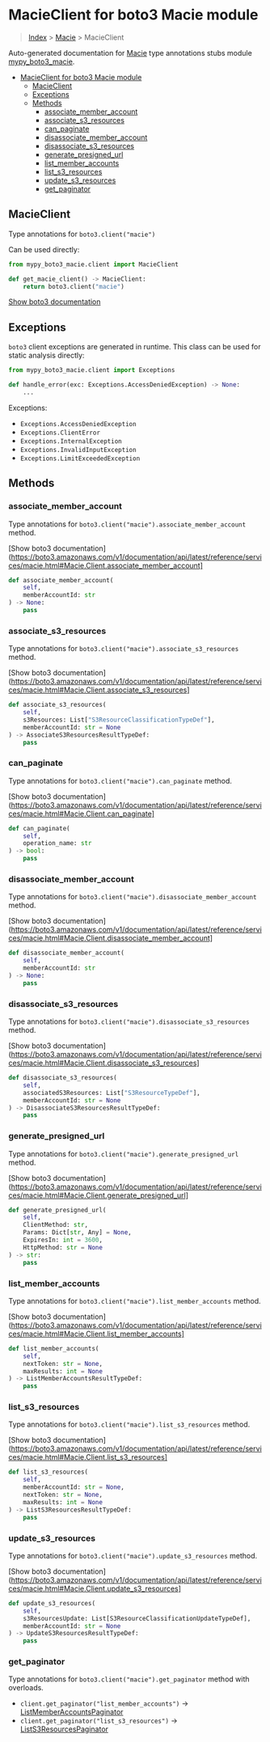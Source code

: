 # MacieClient for boto3 Macie module

> [Index](../README.md) > [Macie](./README.md) > MacieClient

Auto-generated documentation for [Macie](https://boto3.amazonaws.com/v1/documentation/api/latest/reference/services/macie.html#Macie)
type annotations stubs module [mypy_boto3_macie](https://pypi.org/project/mypy-boto3-macie/).

- [MacieClient for boto3 Macie module](#macieclient-for-boto3-macie-module)
  - [MacieClient](#macieclient)
  - [Exceptions](#exceptions)
  - [Methods](#methods)
    - [associate_member_account](#associate_member_account)
    - [associate_s3_resources](#associate_s3_resources)
    - [can_paginate](#can_paginate)
    - [disassociate_member_account](#disassociate_member_account)
    - [disassociate_s3_resources](#disassociate_s3_resources)
    - [generate_presigned_url](#generate_presigned_url)
    - [list_member_accounts](#list_member_accounts)
    - [list_s3_resources](#list_s3_resources)
    - [update_s3_resources](#update_s3_resources)
    - [get_paginator](#get_paginator)

## MacieClient

Type annotations for `boto3.client("macie")`

Can be used directly:

```python
from mypy_boto3_macie.client import MacieClient

def get_macie_client() -> MacieClient:
    return boto3.client("macie")
```

[Show boto3 documentation](https://boto3.amazonaws.com/v1/documentation/api/latest/reference/services/macie.html#Macie.Client)

## Exceptions


`boto3` client exceptions are generated in runtime. This class can be used for static analysis directly:

```python
from mypy_boto3_macie.client import Exceptions

def handle_error(exc: Exceptions.AccessDeniedException) -> None:
    ...
```


Exceptions:

- `Exceptions.AccessDeniedException`
- `Exceptions.ClientError`
- `Exceptions.InternalException`
- `Exceptions.InvalidInputException`
- `Exceptions.LimitExceededException`


## Methods


### associate_member_account

Type annotations for `boto3.client("macie").associate_member_account` method.

[Show boto3 documentation](https://boto3.amazonaws.com/v1/documentation/api/latest/reference/services/macie.html#Macie.Client.associate_member_account]

```python
def associate_member_account(
    self,
    memberAccountId: str
) -> None:
    pass
```

### associate_s3_resources

Type annotations for `boto3.client("macie").associate_s3_resources` method.

[Show boto3 documentation](https://boto3.amazonaws.com/v1/documentation/api/latest/reference/services/macie.html#Macie.Client.associate_s3_resources]

```python
def associate_s3_resources(
    self,
    s3Resources: List["S3ResourceClassificationTypeDef"],
    memberAccountId: str = None
) -> AssociateS3ResourcesResultTypeDef:
    pass
```

### can_paginate

Type annotations for `boto3.client("macie").can_paginate` method.

[Show boto3 documentation](https://boto3.amazonaws.com/v1/documentation/api/latest/reference/services/macie.html#Macie.Client.can_paginate]

```python
def can_paginate(
    self,
    operation_name: str
) -> bool:
    pass
```

### disassociate_member_account

Type annotations for `boto3.client("macie").disassociate_member_account` method.

[Show boto3 documentation](https://boto3.amazonaws.com/v1/documentation/api/latest/reference/services/macie.html#Macie.Client.disassociate_member_account]

```python
def disassociate_member_account(
    self,
    memberAccountId: str
) -> None:
    pass
```

### disassociate_s3_resources

Type annotations for `boto3.client("macie").disassociate_s3_resources` method.

[Show boto3 documentation](https://boto3.amazonaws.com/v1/documentation/api/latest/reference/services/macie.html#Macie.Client.disassociate_s3_resources]

```python
def disassociate_s3_resources(
    self,
    associatedS3Resources: List["S3ResourceTypeDef"],
    memberAccountId: str = None
) -> DisassociateS3ResourcesResultTypeDef:
    pass
```

### generate_presigned_url

Type annotations for `boto3.client("macie").generate_presigned_url` method.

[Show boto3 documentation](https://boto3.amazonaws.com/v1/documentation/api/latest/reference/services/macie.html#Macie.Client.generate_presigned_url]

```python
def generate_presigned_url(
    self,
    ClientMethod: str,
    Params: Dict[str, Any] = None,
    ExpiresIn: int = 3600,
    HttpMethod: str = None
) -> str:
    pass
```

### list_member_accounts

Type annotations for `boto3.client("macie").list_member_accounts` method.

[Show boto3 documentation](https://boto3.amazonaws.com/v1/documentation/api/latest/reference/services/macie.html#Macie.Client.list_member_accounts]

```python
def list_member_accounts(
    self,
    nextToken: str = None,
    maxResults: int = None
) -> ListMemberAccountsResultTypeDef:
    pass
```

### list_s3_resources

Type annotations for `boto3.client("macie").list_s3_resources` method.

[Show boto3 documentation](https://boto3.amazonaws.com/v1/documentation/api/latest/reference/services/macie.html#Macie.Client.list_s3_resources]

```python
def list_s3_resources(
    self,
    memberAccountId: str = None,
    nextToken: str = None,
    maxResults: int = None
) -> ListS3ResourcesResultTypeDef:
    pass
```

### update_s3_resources

Type annotations for `boto3.client("macie").update_s3_resources` method.

[Show boto3 documentation](https://boto3.amazonaws.com/v1/documentation/api/latest/reference/services/macie.html#Macie.Client.update_s3_resources]

```python
def update_s3_resources(
    self,
    s3ResourcesUpdate: List[S3ResourceClassificationUpdateTypeDef],
    memberAccountId: str = None
) -> UpdateS3ResourcesResultTypeDef:
    pass
```



### get_paginator

Type annotations for `boto3.client("macie").get_paginator` method with overloads.

- `client.get_paginator("list_member_accounts")` -> [ListMemberAccountsPaginator](./paginators.md#listmemberaccountspaginator)
- `client.get_paginator("list_s3_resources")` -> [ListS3ResourcesPaginator](./paginators.md#lists3resourcespaginator)


